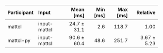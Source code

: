 | Participant | Input | Mean [ms] | Min [ms] | Max [ms] | Relative |
|:---|:---|---:|---:|---:|---:|
| mattcl | input-mattcl | 24.7 ± 31.1 | 2.6 | 118.7 | 1.00 |
| mattcl-py | input-mattcl | 90.6 ± 60.4 | 48.6 | 251.7 | 3.67 ± 5.23 |
